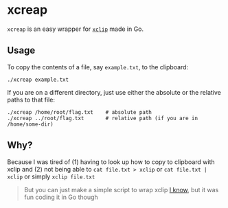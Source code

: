# xcreap

`xcreap` is an easy wrapper for [`xclip`](https://github.com/astrand/xclip) made in Go.

## Usage

To copy the contents of a file, say `example.txt`, to the clipboard:
```
./xcreap example.txt
```

If you are on a different directory, just use either the absolute or the relative paths to that file:
```
./xcreap /home/root/flag.txt    # absolute path
./xcreap ../root/flag.txt       # relative path (if you are in /home/some-dir)
```

## Why?
Because I was tired of (1) having to look up how to copy to clipboard with xclip and
(2) not being able to `cat file.txt > xclip` or `cat file.txt | xclip` or simply `xclip file.txt`

> But you can just make a simple script to wrap xclip
[I know](https://gist.github.com/gmelodie/0830c03eee0addb44073cc93dc02dd94), but it was fun coding it in Go though
